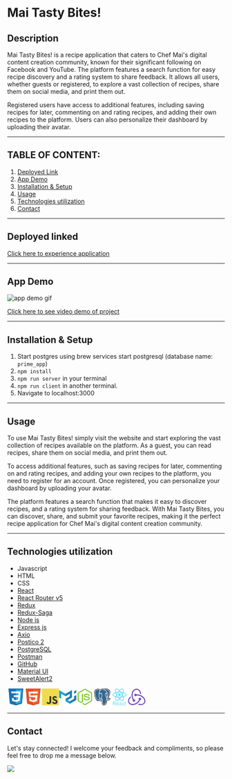 # Mai Tasty Bites!

## Description
Mai Tasty Bites! is a recipe application that caters to Chef Mai's digital content creation community, known for their significant following on Facebook and YouTube. The platform features a search function for easy recipe discovery and a rating system to share feedback. It allows all users, whether guests or registered, to explore a vast collection of recipes, share them on social media, and print them out.

Registered users have access to additional features, including saving recipes for later, commenting on and rating recipes, and adding their own recipes to the platform. Users can also personalize their dashboard by uploading their avatar.


---
## **TABLE OF CONTENT:**
1. [Deployed Link](#deployed-linked)
1. [App Demo](#app-demo)
1. [Installation & Setup](#installation--setup)
1. [Usage](#usage)
1. [Technologies utilization](#technologies-utilization)
1. [Contact](#contact)

---
## Deployed linked
[Click here to experience application]()

---
## App Demo
![app demo gif]()

[Click here to see video demo of project]()

---

## Installation & Setup
1. Start postgres using brew services start postgresql (database name: `prime_app`)
1. `npm install`
1. `npm run server` in your terminal
1. `npm run client` in another terminal. 
1. Navigate to localhost:3000

---

## Usage
To use Mai Tasty Bites! simply visit the website and start exploring the vast collection of recipes available on the platform. As a guest, you can read recipes, share them on social media, and print them out.

To access additional features, such as saving recipes for later, commenting on and rating recipes, and adding your own recipes to the platform, you need to register for an account. Once registered, you can personalize your dashboard by uploading your avatar.

The platform features a search function that makes it easy to discover recipes, and a rating system for sharing feedback. With Mai Tasty Bites, you can discover, share, and submit your favorite recipes, making it the perfect recipe application for Chef Mai's digital content creation community.

---

## Technologies utilization 

* Javascript
* HTML
* CSS
* [React](https://reactjs.org/)
* [React Router v5](https://v5.reactrouter.com/web/guides/quick-start)
* [Redux](https://redux.js.org/)
* [Redux-Saga](https://redux-saga.js.org/)
* [Node js](https://nodejs.org/en/about/)
* [Express js](https://expressjs.com/)
* [Axio](https://axio.com/)
* [Postico 2](https://eggerapps.at/postico2/)
* [PostgreSQL](https://www.postgresql.org/)
* [Postman](https://www.postman.com/)
* [GitHub](https://github.com/xaihang/) 
* [Material UI](https://mui.com/)
* [SweetAlert2](https://sweetalert2.github.io/)

<a href="https://developer.mozilla.org/en-US/docs/Web/CSS"><img src="https://raw.githubusercontent.com/devicons/devicon/master/icons/css3/css3-original.svg" height="40px" width="40px" /></a><a href="https://developer.mozilla.org/en-US/docs/Web/HTML"><img src="https://raw.githubusercontent.com/devicons/devicon/master/icons/html5/html5-original.svg" height="40px" width="40px" /></a><a href="https://developer.mozilla.org/en-US/docs/Web/JavaScript"><img src="https://raw.githubusercontent.com/devicons/devicon/master/icons/javascript/javascript-original.svg" height="40px" width="40px" /></a><a href="https://material-ui.com/"><img src="https://raw.githubusercontent.com/devicons/devicon/master/icons/materialui/materialui-original.svg" height="40px" width="40px" /></a><a href="https://nodejs.org/en/"><img src="https://raw.githubusercontent.com/devicons/devicon/master/icons/nodejs/nodejs-original.svg" height="40px" width="40px" /></a><a href="https://www.postgresql.org/"><img src="https://raw.githubusercontent.com/devicons/devicon/master/icons/postgresql/postgresql-original.svg" height="40px" width="40px" /></a><a href="https://reactjs.org/"><img src="https://raw.githubusercontent.com/devicons/devicon/master/icons/react/react-original-wordmark.svg" height="40px" width="40px" /></a><a href="https://redux.js.org/"><img src="https://raw.githubusercontent.com/devicons/devicon/master/icons/redux/redux-original.svg" height="40px" width="40px" /></a>


---
## Contact 
Let's stay connected! I welcome your feedback and compliments, so please feel free to drop me a message below.

<a href="https://www.linkedin.com/in/xai-hang/" target="_blank"><img src="https://img.shields.io/badge/LinkedIn-0077B5?style=for-the-badge&logo=linkedin&logoColor=white" /></a> 

